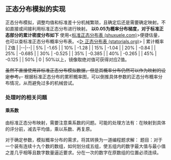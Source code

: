 ## 正态分布模拟的实现
正态分布模拟，调整均值和标准差十分机械繁琐，且确定后还是需要确定映射。不如直接或间接利用标准正态分布进行映射。
**以0.05为概率分布梯度，对于标准正态部分的累计密度分布如下**
使用<[标准正态分布表 (shuxuele.com)](https://www.shuxuele.com/data/standard-normal-distribution-table.html)>便捷估量，也可以查标准正态分布概率分布表。<[▷ 正态分布表 (statorials.org)](https://statorials.org/cn/%E6%AD%A3%E6%80%81%E5%88%86%E5%B8%83%E8%A1%A8/)>
| 累计概率 | Z值 |
|--|--|
| 5% | -1.65 |
| 10% | -1.28 |
| 15% | -1.04 |
| 20% | -0.84 |
| 25% | -0.685 |
| 30% | -0.525 |
| 35% | -0.385 |
| 40% | -0.265 |
| 45% | -0.125 |
| 50% | 0 |
50%以上，镜像取绝对值可获得对应Z值。

~~虽然不直接使用非标准正态分布模拟数据，但是其概率分布仍然可以作为映射的设定参考。~~
根据标准正态分布的累积概率图，可以倒推具体参数的正态分布概率分布情况，从而避免过多的机械尝试。

### 处理时的相关问题
#### 乘系数
由标准正态分布映射，需要注意乘系数的问题。可能的处理方法有：在映射到具体的评分前，减去平均值，乘以系数、再复原。

对于确定参数，模拟概率分布的需求，将其转换为一道编程题求解：
题目：对于一个装有连续十九个数的数组，如何划分成五组，使五组内的数字最大值与最小值之差几乎相等且数字数量逼近要求。分在一次的数字在原数组的位置必须连续。








<!--stackedit_data:
eyJoaXN0b3J5IjpbODE0MTQ3NjQ5LC0xNzY1NTI2NTgwLDExOD
g2NDE0NTcsLTExMzY1NzQ2MTNdfQ==
-->